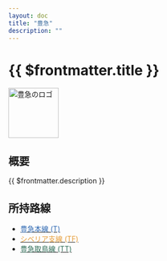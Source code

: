 ```yaml
---
layout: doc
title: "豊急"
description: ""
---
```


# {{ $frontmatter.title }}
<img src="" alt="豊急のロゴ" width="100px">

## 概要
{{ $frontmatter.description }}

## 所持路線
- [<span style="color: #2B66B1">豊急本線 (T)</span>](/company/kinketsuHG/toyokyu/line/toyokyuhonsen.md)
- [<span style="color: #E69C37">シベリア支線 (TF)</span>](/company/kinketsuHG/toyokyu/line/shiberishisen.md)
- [<span style="color: #2E6C56">豊急取鳥線 (TT)</span>](/company/kinketsuHG/toyokyu/line/tottorisen.md)